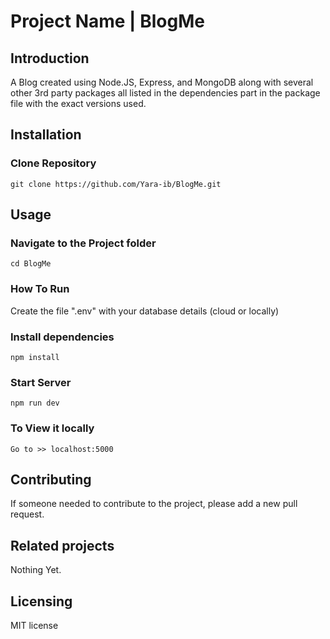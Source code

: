 # Project Name | BlogMe

## Introduction
A Blog created using Node.JS, Express, and MongoDB along with several other 3rd party packages all listed in the dependencies part in the package file with the exact versions used.

## Installation
### Clone Repository
`git clone https://github.com/Yara-ib/BlogMe.git`

## Usage
### Navigate to the Project folder
`cd BlogMe`

### How To Run
Create the file ".env" with your database details (cloud or locally)

### Install dependencies
`npm install`

### Start Server
`npm run dev`

### To View it locally
`Go to >> localhost:5000`

## Contributing
If someone needed to contribute to the project, please add a new pull request.

## Related projects
Nothing Yet.

## Licensing
MIT license
